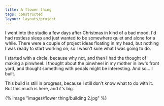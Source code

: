 ```yaml
---
title: A flower thing
tags: constructed
layout: layouts/project
---
```


I went into the studio a few days after Christmas in kind of a bad mood. I'd had
restless sleep and just wanted to be somewhere quiet and alone for a while.
There were a couple of project ideas floating in my head, but nothing I was
ready to start working on, so I wasn't sure what I was going to do.

I started with a circle, because why not, and then I had the thought of making a
pinwheel. I thought about the pinwheel in my mother in law's front yard, and
thought something with pedals might be interesting. And so... I built.

This build is still in progress, because I still don't know what to do with it.
But this much is here, and it's big.

{% image "images/flower thing/building 2.jpg" %}
